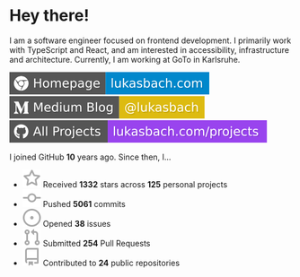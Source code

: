 # Hey there!

I am a software engineer focused on frontend development. I primarily work with TypeScript and React, and am interested in accessibility, infrastructure and architecture. Currently, I am working at GoTo in Karlsruhe.

[![Homepage](./icons/homepage.svg)](https://lukasbach.com)
[![Medium Blog](./icons/medium.svg)](https://medium.com/@lukasbach)
[![My Projects](./icons/projects.svg)](https://lukasbach.com/projects)

I joined GitHub **10** years ago. Since then, I...

- ![](./icons/star.svg) Received **1332** stars across **125** personal projects
- ![](./icons/commit.svg) Pushed **5061** commits
- ![](./icons/issues.svg) Opened **38** issues
- ![](./icons/pr.svg) Submitted **254** Pull Requests
- ![](./icons/repo.svg) Contributed to **24** public repositories
